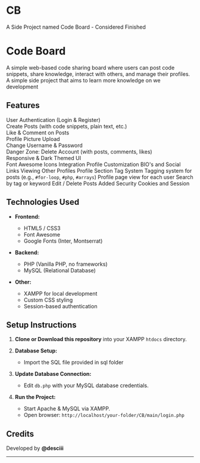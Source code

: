 # CB

A Side Project named Code Board - Considered Finished

# Code Board

A simple web-based code sharing board where users can post code snippets, share knowledge, interact with others, and manage their profiles. A simple side project that aims to learn more knowledge on we development

## Features

User Authentication (Login & Register)  
 Create Posts (with code snippets, plain text, etc.)  
 Like & Comment on Posts  
 Profile Picture Upload  
 Change Username & Password  
 Danger Zone: Delete Account (with posts, comments, likes)  
 Responsive & Dark Themed UI  
 Font Awesome Icons Integration
 Profile Customization BIO's and Social Links
 Viewing Other Profiles
 Profile Section
 Tag System
 Tagging system for posts (e.g., `#for-loop`, `#php`, `#arrays`)
 Profile page view for each user
 Search by tag or keyword
 Edit / Delete Posts
 Added Security
 Cookies and Session

## Technologies Used

- **Frontend:**

  - HTML5 / CSS3
  - Font Awesome
  - Google Fonts (Inter, Montserrat)

- **Backend:**

  - PHP (Vanilla PHP, no frameworks)
  - MySQL (Relational Database)

- **Other:**
  - XAMPP for local development
  - Custom CSS styling
  - Session-based authentication

## Setup Instructions

1. **Clone or Download this repository** into your XAMPP `htdocs` directory.

2. **Database Setup:**

   - Import the SQL file provided in sql folder

3. **Update Database Connection:**

   - Edit `db.php` with your MySQL database credentials.

4. **Run the Project:**
   - Start Apache & MySQL via XAMPP.
   - Open browser: `http://localhost/your-folder/CB/main/login.php`

## Credits

Developed by **@desciii**

---
